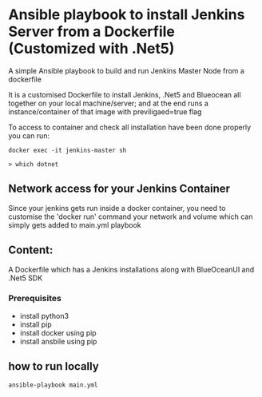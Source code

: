 # Ansible playbook to install Jenkins Server from a Dockerfile (Customized with .Net5) 

 A simple Ansible playbook to build and run Jenkins Master Node from a dockerfile 
 
It is a customised Dockerfile to install Jenkins, .Net5 and Blueocean all together on your local machine/server; and at the end runs a instance/container of that image with previligaed=true flag

To access to container and check all installation have been done properly you can run:

```
docker exec -it jenkins-master sh

> which dotnet
```


## Network access for your Jenkins Container
Since your jenkins gets run inside a docker container, you need to customise the 'docker run' command your network and volume which can simply gets added to main.yml playbook


## Content:
A Dockerfile which has a Jenkins installations along with BlueOceanUI and .Net5 SDK

### Prerequisites
 - install python3
 - install pip
 - install docker using pip
 - install ansbile using pip
  

## how to run locally
```
ansible-playbook main.yml
```
